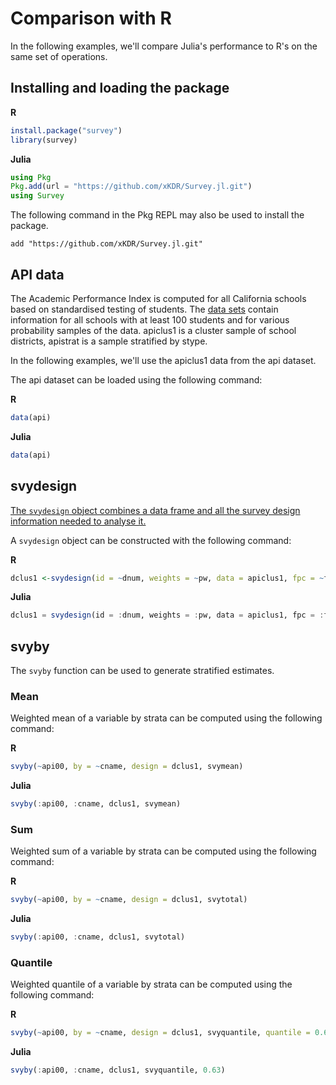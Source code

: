 # Comparison with R

In the following examples, we'll compare Julia's performance to R's on the same set of operations.

## Installing and loading the package 
**R**

```r
install.package("survey")
library(survey)
```

**Julia**
```julia
using Pkg
Pkg.add(url = "https://github.com/xKDR/Survey.jl.git")
using Survey
```

The following command in the Pkg REPL may also be used to install the package. 
```
add "https://github.com/xKDR/Survey.jl.git"
```

## API data

The Academic Performance Index is computed for all California schools based on standardised testing of students. The [data sets](https://cran.r-project.org/web/packages/survey/survey.pdf) contain information for all schools with at least 100 students and for various probability samples of the data. apiclus1 is a cluster sample of school districts, apistrat is a sample stratified by stype.

In the following examples, we'll use the apiclus1 data from the api dataset. 

The api dataset can be loaded using the following command:

**R**
```r
data(api) 
```

**Julia**
```julia
data(api)
```

## svydesign
[The ```svydesign``` object combines a data frame and all the survey design information needed to analyse it.](https://www.rdocumentation.org/packages/survey/versions/4.1-1/topics/svydesign)

A ```svydesign``` object can be constructed with the following command:

**R**
```r
dclus1 <-svydesign(id = ~dnum, weights = ~pw, data = apiclus1, fpc = ~fpc)
```

**Julia**
```julia
dclus1 = svydesign(id = :dnum, weights = :pw, data = apiclus1, fpc = :fpc)
```

## svyby
The `svyby` function can be used to generate stratified estimates.

### Mean
Weighted mean of a variable by strata can be computed using the following command: 

**R**
```r
svyby(~api00, by = ~cname, design = dclus1, svymean)
```

**Julia**
```julia
svyby(:api00, :cname, dclus1, svymean)
```

### Sum
Weighted sum of a variable by strata can be computed using the following command: 

**R**
```r
svyby(~api00, by = ~cname, design = dclus1, svytotal)
```

**Julia**
```julia
svyby(:api00, :cname, dclus1, svytotal)
```

### Quantile
Weighted quantile of a variable by strata can be computed using the following command: 

**R**
```r
svyby(~api00, by = ~cname, design = dclus1, svyquantile, quantile = 0.63)
```
**Julia**
```julia
svyby(:api00, :cname, dclus1, svyquantile, 0.63)
```
